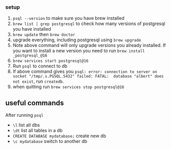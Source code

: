### setup
1. `psql --version` to make sure you have brew installed
2. `brew list | grep postgresql` to check how many versions of postgresql you have installed
3. `brew update` then `brew doctor` 
4. upgrade everything, including postgresql using `brew upgrade`
5.  Note above command will only upgrade versions you already installed. If you want to install a new version you need to run `brew install _postgresql_@16` 
6. `brew services start postgresql@16`
7. Run `psql` to connect to db
8. If above command gives you `psql: error: connection to server on socket "/tmp/.s.PGSQL.5432" failed: FATAL:  database "albert" does not exist`, run `createdb`.
9. when quitting run `brew services stop postgresql@16`

## useful commands 
After running `psql`
- `\l` list all dbs
- `\dt` list all tables in a db
- `CREATE DATABASE mydatabase;` create new db
- `\c mydatabase` switch to another db

